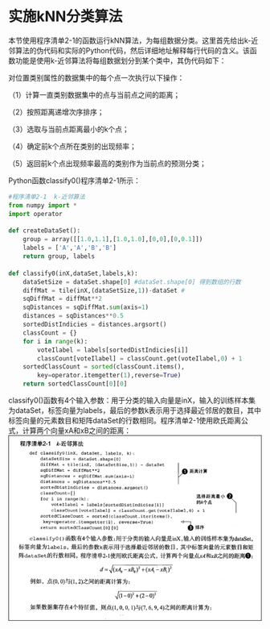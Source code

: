 # 实施kNN分类算法

本节使用程序清单2-1的函数运行kNN算法，为每组数据分类。这里首先给出k-近邻算法的伪代码和实际的Python代码，然后详细地址解释每行代码的含义。该函数功能是使用k-近邻算法将每组数据划分到某个类中，其伪代码如下：

对位置类别属性的数据集中的每个点一次执行以下操作：

（1）计算一直类别数据集中的点与当前点之间的距离；

（2）按照距离递增次序排序；

（3）选取与当前点距离最小的k个点；

（4）确定前k个点所在类别的出现频率；

（5）返回前k个点出现频率最高的类别作为当前点的预测分类；

Python函数classify0\(\)程序清单2-1所示：

```py
#程序清单2-1  k-近邻算法
from numpy import *
import operator

def createDataSet():
    group = array([[1.0,1.1],[1.0,1.0],[0,0],[0,0.1]])
    labels = ['A','A','B','B']
    return group, labels

def classify0(inX,dataSet,labels,k):
    dataSetSize = dataSet.shape[0] #dataSet.shape[0] 得到数组的行数
    diffMat = tile(inX,(dataSetSize,1))-dataSet #
    sqDiffMat = diffMat**2
    sqDistances = sqDiffMat.sum(axis=1)
    distances = sqDistances**0.5
    sortedDistIndicies = distances.argsort()
    classCount = {}
    for i in range(k):
        voteIlabel = labels[sortedDistIndicies[i]]
        classCount[voteIlabel] = classCount.get(voteIlabel,0) + 1
    sortedClassCount = sorted(classCount.items(),
        key=operator.itemgetter(1),reverse=True)
    return sortedClassCount[0][0]
```

classify0\(\)函数有4个输入参数：用于分类的输入向量是inX，输入的训练样本集为dataSet，标签向量为labels，最后的参数k表示用于选择最近邻居的数目，其中标签向量的元素数目和矩阵dataSet的行数相同。程序清单2-1使用欧氏距离公式，计算两个向量xA和xB之间的距离：![](/assets/欧氏距离公式.png)

